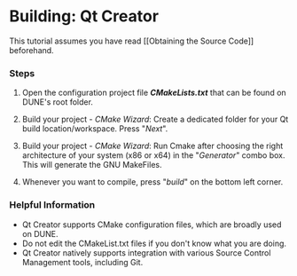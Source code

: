 # Building: Qt Creator

This tutorial assumes you have read [[Obtaining the Source Code]] beforehand.

### Steps

1. Open the configuration project file _**CMakeLists.txt**_ that can be found on DUNE's root folder.

2. Build your project - _CMake Wizard_: Create a dedicated folder for your Qt build location/workspace. Press "_Next_".

3. Build your project - _CMake Wizard_: Run Cmake after choosing the right architecture of your system (x86 or x64) in the "_Generator_" combo box. This will generate the GNU MakeFiles.

4. Whenever you want to compile, press "_build_" on the bottom left corner. 

### Helpful Information

* Qt Creator supports CMake configuration files, which are broadly used on DUNE.
* Do not edit the CMakeList.txt files if you don't know what you are doing.
* Qt Creator natively supports integration with various Source Control Management tools, including Git.